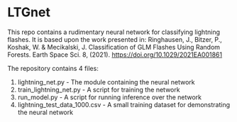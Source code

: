 # LTGnet
This repo contains a rudimentary neural network for classifying lightning flashes.
It is based upon the work presented in:
Ringhausen, J., Bitzer, P., Koshak, W. & Mecikalski, J. Classification of GLM Flashes Using Random Forests. Earth Space Sci. 8, (2021).
https://doi.org/10.1029/2021EA001861

The repository contains 4 files:

1. lightning_net.py - The module containing the neural network
2. train_lightning_net.py - A script for training the network
3. run_model.py - A script for running inference over the network
4. lightning_test_data_1000.csv - A small training dataset for demonstrating the neural network
